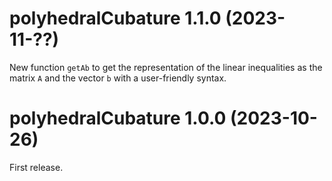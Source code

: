 # polyhedralCubature 1.1.0 (2023-11-??)

New function `getAb` to get the representation of the linear inequalities as 
the matrix `A` and the vector `b` with a user-friendly syntax.


# polyhedralCubature 1.0.0 (2023-10-26)

First release.
